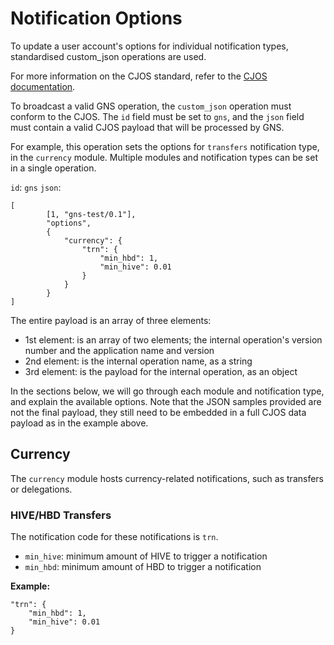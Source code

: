 # Notification Options

To update a user account's options for individual notification types, standardised custom_json operations are used.

For more information on the CJOS standard, refer to the [CJOS documentation]().

To broadcast a valid GNS operation, the `custom_json` operation must conform to the CJOS. The `id` field must be set to `gns`, and the `json` field must contain a valid CJOS payload that will be processed by GNS.

For example, this operation sets the options for `transfers` notification type, in the `currency` module. Multiple modules and notification types can be set in a single operation.


`id`: `gns`
`json`:

```
[
        [1, "gns-test/0.1"],
        "options",
        {
            "currency": {
                "trn": {
                    "min_hbd": 1,
                    "min_hive": 0.01
                }
            }
        }
]
```

The entire payload is an array of three elements:

- 1st element: is an array of two elements; the internal operation's version number and the application name and version
- 2nd element: is the internal operation name, as a string
- 3rd element: is the payload for the internal operation, as an object

In the sections below, we will go through each module and notification type, and explain the available options. Note that the JSON samples provided are not the final payload, they still need to be embedded in a full CJOS data payload as in the example above.

## Currency

The `currency` module hosts currency-related notifications, such as transfers or delegations.

### HIVE/HBD Transfers

The notification code for these notifications is `trn`.

- `min_hive`: minimum amount of HIVE to trigger a notification
- `min_hbd`: minimum amount of HBD to trigger a notification

**Example:**

```
"trn": {
    "min_hbd": 1,
    "min_hive": 0.01
}
```
